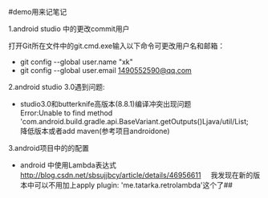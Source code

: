 #demo用来记笔记



1.android studio 中的更改commit用户

打开Git所在文件中的git.cmd.exe输入以下命令可更改用户名和邮箱：
- git config --global user.name "xk"
- git config --global user.email 1490552590@qq.com

2.android studio 3.0遇到问题:

- studio3.0和butterknife高版本(8.8.1)编译冲突出现问题  
     Error:Unable to find method 'com.android.build.gradle.api.BaseVariant.getOutputs()Ljava/util/List;  
     降低版本或者add maven(参考项目androidone)

3.android项目中的的配置  
- android 中使用Lambda表达式  
     http://blog.csdn.net/sbsujjbcy/article/details/46956611
     我发现在新的版本中可以不用加上apply plugin: 'me.tatarka.retrolambda'这个了##
